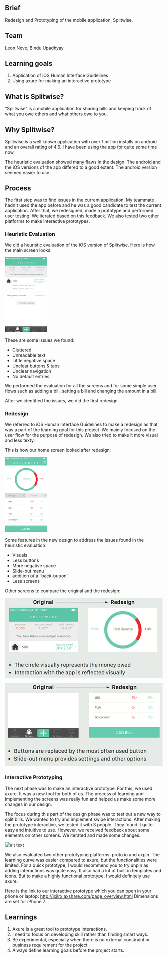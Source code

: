 ## Brief
Redesign and Prototyping of the mobile application, Splitwise.

## Team
Leon Neve, Bindu Upadhyay

## Learning goals
1. Application of iOS Human Interface Guidelines
2. Using axure for making an interactive prototype

## What is Splitwise?
“Splitwise” is a mobile application for sharing bills and keeping track of what you owe others and what others owe to you.

## Why Splitwise?
Splitwise is a well known application with over 1 million installs on android and an overall rating of 4.6. I have been using the app for quite some time now.

The heuristic evaluation showed many flaws in the design. The android and the iOS versions of the app differed to a good extent. The android version seemed easier to use.

## Process

The first step was to find issues in the current application. My teammate hadn't used the app before and he was a good candidate to test the current application. After that, we redesigned, made a prototype and performed user testing. We iterated based on this feedback. We also tested two other platforms to make interactive prototypes.

### Heuristic Evaluation
We did a heuristic evaluation of the iOS version of Splitwise.
Here is how the main screen looks:

![alt text](https://raw.githubusercontent.com/UpadhyayBindu/UpadhyayBindu.github.io/master/_posts/images/splitwise-old-home.png)

These are some issues we found:
* Cluttered
* Unreadable text
* Little negative space
* Unclear buttons & tabs
* Unclear navigation
* No default entries

We performed the evaluation for all the screens and for some simple user flows such as adding a bill, setting a bill and changing the amount in a bill.

After we identified the issues, we did the first redesign.

### Redesign
We referred to iOS Human Interface Guidelines to make a redesign as that was a part of the learning goal for this project. We mainly focused on the user flow for the purpose of redesign. We also tried to make it more visual and less texty.

This is how our home screen looked after redesign:

![alt text](https://raw.githubusercontent.com/UpadhyayBindu/UpadhyayBindu.github.io/master/_posts/images/splitwise-new-home.png)

Some features in the new design to address the issues found in the heuristic evaluation:

* Visuals
* Less buttons
* More negative space
* Slide-out menu
* addition of a “back-button”
* Less screens

Other screens to compare the original and the redesign:

![alt text](https://raw.githubusercontent.com/UpadhyayBindu/UpadhyayBindu.github.io/master/_posts/images/splitwise-compare-amount.png)

![alt text](https://raw.githubusercontent.com/UpadhyayBindu/UpadhyayBindu.github.io/master/_posts/images/splitwise-compare-buttons.png)

### Interactive Prototyping
The next phase was to make an interactive prototype. For this, we used axure. It was a new tool for both of us. The process of learning and implementing the screens was really fun and helped us make some more changes in our design.

The focus during this part of the design phase was to test out a new way to split bills. We wanted to try and implement swipe interactions. After making the prototype interactive, we tested it with 3 people. They found it quite easy and intuitive to use. However, we received feedback about some elements on other screens. We iterated and made some changes.

![alt text](https://raw.githubusercontent.com/UpadhyayBindu/UpadhyayBindu.github.io/master/_posts/images/splitwise-user-swipe.png)

We also evaluated two other prototyping platforms:
proto.io and uxpin. The learning curve was easier compared to axure, but the functionalities were limited. For a quick prototype, I would recommend you to try unpin as adding interactions was quite easy. It also had a lot of built in templates and icons.
But to make a highly functional prototype, I would definitely use axure.

Here is the link to our interactive prototype which you can open in your phone or laptop:
<http://ixjlrx.axshare.com/page_overview.html>
Dimensions are set for iPhone 7.

## Learnings
1. Axure is a great tool to prototype interactions.
2. I need to focus on developing skill rather than finding smart ways.
3. Be experimental, especially when there is no external constraint or business requirement for the project
4. Always define learning goals before the project starts.
